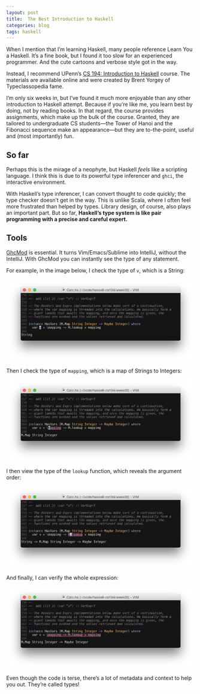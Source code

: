```yaml
---
layout: post
title:  The Best Introduction to Haskell
categories: blog
tags: haskell
---
```


When I mention that I’m learning Haskell, many people reference Learn You a Haskell. It’s a fine book, but I found it too slow for an experienced programmer. And the cute cartoons and verbose style got in the way.

Instead, I recommend UPenn’s [CS 194: Introduction to Haskell](http://www.seas.upenn.edu/~cis194/spring13/) course. The materials are available online and were created by Brent Yorgey of Typeclassopedia fame.

I’m only six weeks in, but I’ve found it much more enjoyable than any other introduction to Haskell attempt. Because if you’re like me, you learn best by doing, not by reading books. In that regard, the course provides assignments, which make up the bulk of the course. Granted, they are tailored to undergraduate CS students—the Tower of Hanoi and the Fibonacci sequence make an appearance—but they are to-the-point, useful and (most importantly) fun.

## So far

Perhaps this is the mirage of a neophyte, but Haskell *feels* like a scripting language. I think this is due to its powerful type inferencer and `ghci`, the interactive environment.

With Haskell’s type inferencer, I can convert thought to code quickly; the type checker doesn’t get in the way. This is unlike Scala, where I often feel more frustrated than helped by types. Library design, of course, also plays an important part. But so far, **Haskell’s type system is like pair programming with a precise and careful expert.**

## Tools

[GhcMod](https://hackage.haskell.org/package/ghc-mod) is essential. It turns Vim/Emacs/Sublime into IntelliJ, without the IntelliJ. With GhcMod you can instantly see the type of any statement.

For example, in the image below, I check the type of `v`, which is a String:

<div class="some-padding"><img src="/images/the-best-introduction-to-haskell/type-check-0.png"/></div>

Then I check the type of `mapping`, which is a map of Strings to Integers:

<div class="some-padding"><img src="/images/the-best-introduction-to-haskell/type-check-1.png"/></div>

I then view the type of the `lookup` function, which reveals the argument order:

<div class="some-padding"><img src="/images/the-best-introduction-to-haskell/type-check-2.png"/></div>

And finally, I can verify the whole expression:

<div class="some-padding"><img src="/images/the-best-introduction-to-haskell/type-check-3.png"/></div>

Even though the code is terse, there’s a lot of metadata and context to help you out. They’re called types!
